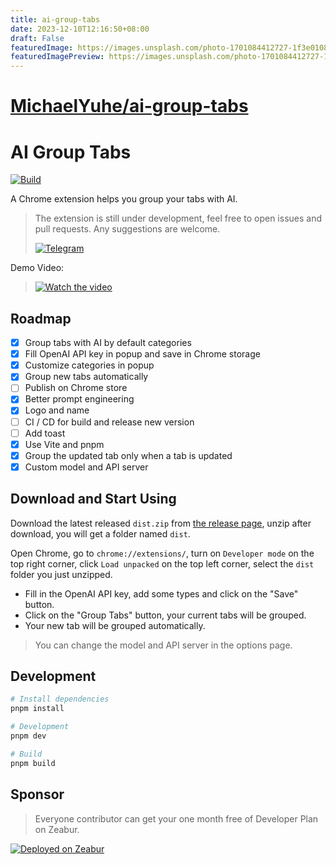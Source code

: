 ```yaml
---
title: ai-group-tabs
date: 2023-12-10T12:16:50+08:00
draft: False
featuredImage: https://images.unsplash.com/photo-1701084412727-1f3e01088a5f?ixid=M3w0NjAwMjJ8MHwxfHJhbmRvbXx8fHx8fHx8fDE3MDIxODE3Mjh8&ixlib=rb-4.0.3
featuredImagePreview: https://images.unsplash.com/photo-1701084412727-1f3e01088a5f?ixid=M3w0NjAwMjJ8MHwxfHJhbmRvbXx8fHx8fHx8fDE3MDIxODE3Mjh8&ixlib=rb-4.0.3
---
```


# [MichaelYuhe/ai-group-tabs](https://github.com/MichaelYuhe/ai-group-tabs)

# AI Group Tabs

[![Build](https://github.com/MichaelYuhe/ai-group-tabs/actions/workflows/build.yml/badge.svg)](https://github.com/MichaelYuhe/ai-group-tabs/actions/workflows/build.yml)

A Chrome extension helps you group your tabs with AI.

> The extension is still under development, feel free to open issues and pull requests. Any suggestions are welcome.
>
> [![Telegram](https://img.shields.io/badge/Telegram-2CA5E0?style=for-the-badge&logo=telegram&logoColor=white)](https://t.me/+99v98-XOQY0zZGNl)

Demo Video: 
> [![Watch the video](https://img.youtube.com/vi/SjfKiXy3zOc/default.jpg)](https://youtu.be/SjfKiXy3zOc)

## Roadmap

- [x] Group tabs with AI by default categories
- [x] Fill OpenAI API key in popup and save in Chrome storage
- [x] Customize categories in popup
- [x] Group new tabs automatically
- [ ] Publish on Chrome store
- [x] Better prompt engineering
- [x] Logo and name
- [ ] CI / CD for build and release new version
- [ ] Add toast
- [x] Use Vite and pnpm
- [x] Group the updated tab only when a tab is updated
- [x] Custom model and API server

## Download and Start Using

Download the latest released `dist.zip` from [the release page](https://github.com/MichaelYuhe/ai-group-tabs/releases), unzip after download, you will get a folder named `dist`.

Open Chrome, go to `chrome://extensions/`, turn on `Developer mode` on the top right corner, click `Load unpacked` on the top left corner, select the `dist` folder you just unzipped.

- Fill in the OpenAI API key, add some types and click on the "Save" button.
- Click on the "Group Tabs" button, your current tabs will be grouped.
- Your new tab will be grouped automatically.

> You can change the model and API server in the options page.

## Development

```bash
# Install dependencies
pnpm install

# Development
pnpm dev

# Build
pnpm build
```

## Sponsor

> Everyone contributor can get your one month free of Developer Plan on Zeabur.

[![Deployed on Zeabur](https://zeabur.com/deployed-on-zeabur-dark.svg)](https://zeabur.com?referralCode=MichaelYuhe&utm_source=ai-group-tab&utm_campaign=oss)
